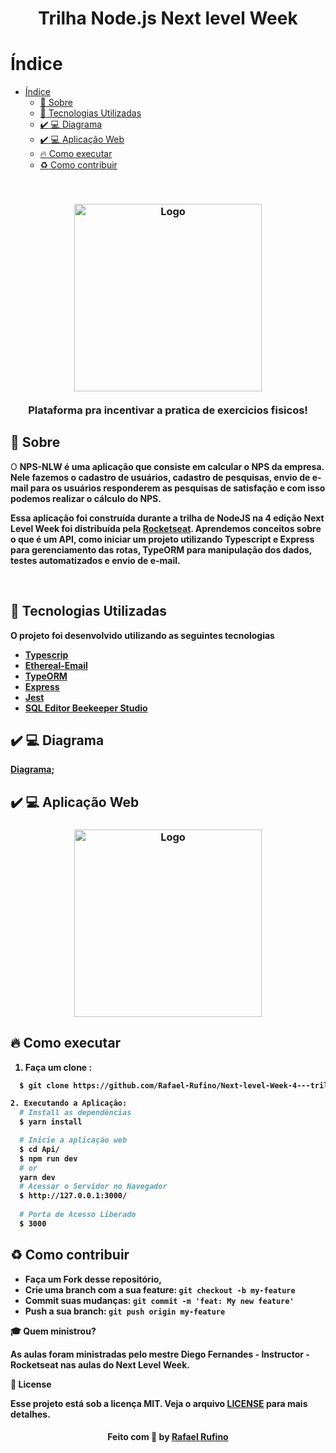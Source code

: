 <h1 align = "center"> Trilha Node.js Next level Week</h1>

# Índice

- [Índice](#índice)
  - [:bookmark: Sobre](#bookmark-sobre)
  - [:rocket: Tecnologias Utilizadas](#rocket-tecnologias-utilizadas)
  - [:heavy_check_mark: :computer: Diagrama](#heavy_check_mark-computer-diagrama)
  - [:heavy_check_mark: :computer: Aplicação Web](#heavy_check_mark-computer-aplicação-web)
  - [:fire: Como executar](#fire-como-executar)
  - [:recycle: Como contribuir](#recycle-como-contribuir)

</br>
<h3 align="center">
    <img alt="Logo" title="#logo" width="300px" src="https://github.com/rocketseat-education/nlw-04-nodejs/blob/main/.github/preview.png?raw=true.png">
    <br><br>
    <b> Plataforma pra incentivar a pratica de exercicios fisicos!</b>  
    <br>
</h3>



<a id="sobre"></a>


## :bookmark: Sobre

O <strong>NPS-NLW<strong> é uma aplicação que consiste em calcular o NPS da empresa. Nele fazemos o cadastro de usuários, cadastro de pesquisas, envio de e-mail para os usuários responderem as pesquisas de satisfação e com isso podemos realizar o cálculo do NPS.

Essa aplicação foi construída durante a trilha de NodeJS na <strong> 4 edição Next Level Week </strong> foi distribuída pela [Rocketseat](https://rocketseat.com.br/). Aprendemos conceitos sobre o que é um API, como iniciar um projeto utilizando Typescript e Express para gerenciamento das rotas, TypeORM para manipulação dos dados, testes automatizados e envio de e-mail.

<br>


<a id="tecnologias-utilizadas"></a>

## :rocket: Tecnologias Utilizadas

O projeto foi desenvolvido utilizando as seguintes tecnologias

- [Typescrip](https://www.typescriptlang.org/)
- [Ethereal-Email](https://ethereal.email/)
- [TypeORM](https://typeorm.io/#/)
- [Express](https://expressjs.com/pt-br/)
- [Jest](https://jestjs.io/)
- [SQL Editor Beekeeper Studio](https://www.beekeeperstudio.io/)




## :heavy_check_mark: :computer: Diagrama

**[Diagrama](https://github.com/rocketseat-education/nlw-04-nodejs/blob/main/public/diagrama.png?raw=true)**;



## :heavy_check_mark: :computer: Aplicação Web
<h3 align="center">
    <img alt="Logo" title="#logo" width="300px" src="https://github.com/rocketseat-education/nlw-04-nodejs/blob/main/.github/preview.png?raw=true.png">

</h3>



## :fire: Como executar


1. Faça um clone :

```sh
  $ git clone https://github.com/Rafael-Rufino/Next-level-Week-4---trilha-Nodejs-.git

```

```sh
2. Executando a Aplicação:
  # Install as dependências
  $ yarn install

  # Inicie a aplicação web
  $ cd Api/
  $ npm run dev
  # or
  yarn dev
  # Acessar o Servidor no Navegador
  $ http://127.0.0.1:3000/
 
  # Porta de Acesso Liberado
  $ 3000

```
## :recycle: Como contribuir

- Faça um Fork desse repositório,
- Crie uma branch com a sua feature: `git checkout -b my-feature`
- Commit suas mudanças: `git commit -m 'feat: My new feature'`
- Push a sua branch: `git push origin my-feature`


🎓 **Quem ministrou?**

As aulas foram ministradas pelo mestre Diego Fernandes - Instructor - Rocketseat nas aulas do Next Level Week.

📝 **License**

Esse projeto está sob a licença MIT. Veja o arquivo [LICENSE](LICENSE.md) para mais detalhes.




<h4 align="center">
    Feito com 💜 by <a href="https://www.linkedin.com/in/rafael-r-dos-santos-b889311ba/" target="_blank">Rafael Rufino</a>
</h4>




